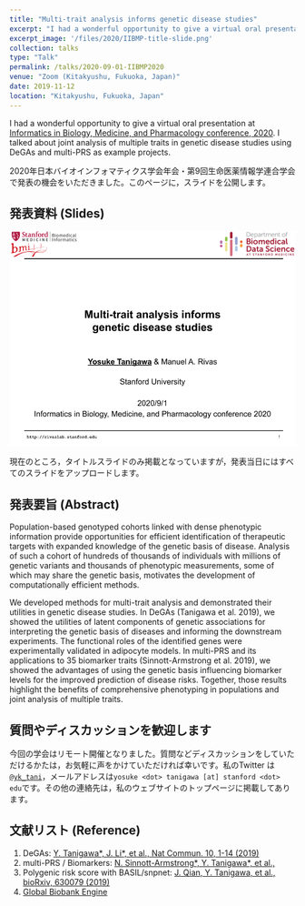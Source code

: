 ```yaml
---
title: "Multi-trait analysis informs genetic disease studies"
excerpt: "I had a wonderful opportunity to give a virtual oral presentation at Informatics in Biology, Medicine, and Pharmacology conference, 2020. I talked about joint analysis of multiple traits in genetic disease studies using DeGAs and multi-PRS as example projects."
excerpt_image: '/files/2020/IIBMP-title-slide.png'
collection: talks
type: "Talk"
permalink: /talks/2020-09-01-IIBMP2020
venue: "Zoom (Kitakyushu, Fukuoka, Japan)"
date: 2019-11-12
location: "Kitakyushu, Fukuoka, Japan"
---
```


I had a wonderful opportunity to give a virtual oral presentation at [Informatics in Biology, Medicine, and Pharmacology conference, 2020](https://www.jsbi.org/iibmp2020/program/oral.html). I talked about joint analysis of multiple traits in genetic disease studies using DeGAs and multi-PRS as example projects.

2020年日本バイオインフォマティクス学会年会・第9回生命医薬情報学連合学会で発表の機会をいただきました。このページに，スライドを公開します。

## 発表資料 (Slides)

![Slide deck](/files/2020/IIBMP-title-slide.png)

現在のところ，タイトルスライドのみ掲載となっていますが，発表当日にはすべてのスライドをアップロードします。

## 発表要旨 (Abstract)

Population-based genotyped cohorts linked with dense phenotypic information provide opportunities for efficient identification of therapeutic targets with expanded knowledge of the genetic basis of disease. Analysis of such a cohort of hundreds of thousands of individuals with millions of genetic variants and thousands of phenotypic measurements, some of which may share the genetic basis, motivates the development of computationally efficient methods.

We developed methods for multi-trait analysis and demonstrated their utilities in genetic disease studies. In DeGAs (Tanigawa et al. 2019), we showed the utilities of latent components of genetic associations for interpreting the genetic basis of diseases and informing the downstream experiments. The functional roles of the identified genes were experimentally validated in adipocyte models. In multi-PRS and its applications to 35 biomarker traits (Sinnott-Armstrong et al. 2019), we showed the advantages of using the genetic basis influencing biomarker levels for the improved prediction of disease risks. Together, those results highlight the benefits of comprehensive phenotyping in populations and joint analysis of multiple traits.

## 質問やディスカッションを歓迎します

今回の学会はリモート開催となりました。質問などディスカッションをしていただけるかたは，お気軽に声をかけていただければ幸いです。私のTwitter は [`@yk_tani`](https://twitter.com/yk_tani)，メールアドレスは` yosuke <dot> tanigawa [at] stanford <dot> edu `です。その他の連絡先は，私のウェブサイトのトップページに掲載してあります。

## 文献リスト (Reference)

1. DeGAs: [Y. Tanigawa\*, J. Li\*, et al., Nat Commun. 10, 1-14 (2019)](/publication/2019-09-06-DeGAs)
2. multi-PRS / Biomarkers: [N. Sinnott-Armstrong\*, Y. Tanigawa\*, et al., ](/publication/preprint-2019-06-05-biomarkers)
3. Polygenic risk score with BASIL/snpnet: [J. Qian, Y. Tanigawa, et al., bioRxiv, 630079 (2019)](/publication/preprint-2019-05-07-snpnet)
4. [Global Biobank Engine](/resources/2017-GBE)
